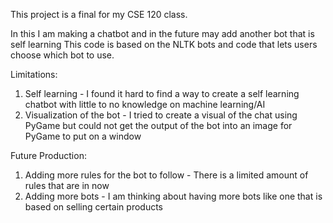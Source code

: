 This project is a final for my CSE 120 class.

In this I am making a chatbot and in the future may add another bot that is self learning
This code is based on the NLTK bots and code that lets users choose which bot to use.

Limitations: 
1. Self learning - I found it hard to find a way to create a self learning chatbot with little to no knowledge on machine learning/AI
2. Visualization of the bot - I tried to create a visual of the chat using PyGame but could not get the output of the bot into an image for PyGame to put on a window

Future Production:
1. Adding more rules for the bot to follow - There is a limited amount of rules that are in now
2. Adding more bots - I am thinking about having more bots like one that is based on selling certain products
